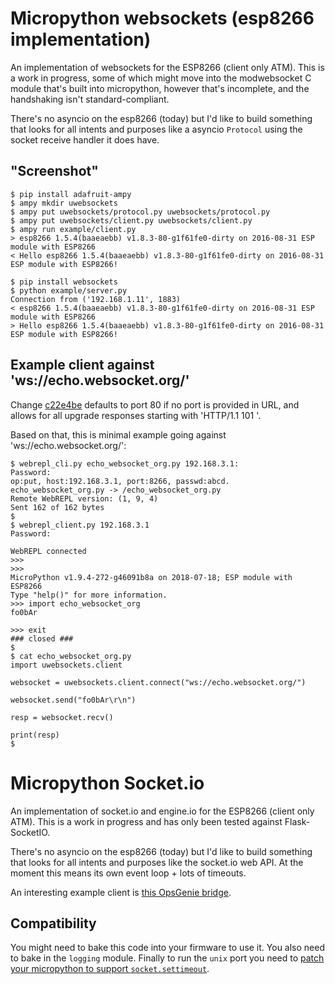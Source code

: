 # Micropython websockets (esp8266 implementation)

An implementation of websockets for the ESP8266 (client only ATM). This is a
work in progress, some of which might move into the modwebsocket C module
that's built into micropython, however that's incomplete, and the handshaking
isn't standard-compliant.

There's no asyncio on the esp8266 (today) but I'd like to build something that
looks for all intents and purposes like a asyncio `Protocol` using the
socket receive handler it does have.

## "Screenshot"

```
$ pip install adafruit-ampy
$ ampy mkdir uwebsockets
$ ampy put uwebsockets/protocol.py uwebsockets/protocol.py
$ ampy put uwebsockets/client.py uwebsockets/client.py
$ ampy run example/client.py
> esp8266 1.5.4(baaeaebb) v1.8.3-80-g1f61fe0-dirty on 2016-08-31 ESP module with ESP8266
< Hello esp8266 1.5.4(baaeaebb) v1.8.3-80-g1f61fe0-dirty on 2016-08-31 ESP module with ESP8266!
```

```
$ pip install websockets
$ python example/server.py
Connection from ('192.168.1.11', 1883)
< esp8266 1.5.4(baaeaebb) v1.8.3-80-g1f61fe0-dirty on 2016-08-31 ESP module with ESP8266
> Hello esp8266 1.5.4(baaeaebb) v1.8.3-80-g1f61fe0-dirty on 2016-08-31 ESP module with ESP8266!
```

## Example client against 'ws://echo.websocket.org/'

Change [c22e4be](../../commit/c22e4be2142dc2335d35cb2046c969eb3d29dac0) defaults to port 80 if no port is provided in URL, and allows for all upgrade responses starting with 'HTTP/1.1 101 '.

Based on that, this is minimal example going against 'ws://echo.websocket.org/':

```
$ webrepl_cli.py echo_websocket_org.py 192.168.3.1:
Password: 
op:put, host:192.168.3.1, port:8266, passwd:abcd.
echo_websocket_org.py -> /echo_websocket_org.py
Remote WebREPL version: (1, 9, 4)
Sent 162 of 162 bytes
$ 
$ webrepl_client.py 192.168.3.1
Password: 

WebREPL connected
>>> 
>>> 
MicroPython v1.9.4-272-g46091b8a on 2018-07-18; ESP module with ESP8266
Type "help()" for more information.
>>> import echo_websocket_org
fo0bAr

>>> exit
### closed ###
$ 
$ cat echo_websocket_org.py 
import uwebsockets.client

websocket = uwebsockets.client.connect("ws://echo.websocket.org/")

websocket.send("fo0bAr\r\n")

resp = websocket.recv()

print(resp)
$ 
```

# Micropython Socket.io

An implementation of socket.io and engine.io for the ESP8266 (client only ATM).
This is a work in progress and has only been tested against Flask-SocketIO.

There's no asyncio on the esp8266 (today) but I'd like to build something that
looks for all intents and purposes like the socket.io web API. At the moment
this means its own event loop + lots of timeouts.

An interesting example client is
[this OpsGenie bridge](https://github.com/danni/micropython-opsgenie-bridge/tree/master/uclient).

## Compatibility

You might need to bake this code into your firmware to use it. You also need
to bake in the `logging` module. Finally to run the `unix` port you need to
[patch your micropython to support `socket.settimeout`](https://github.com/danni/micropython/tree/2379-unix-settimeout).
